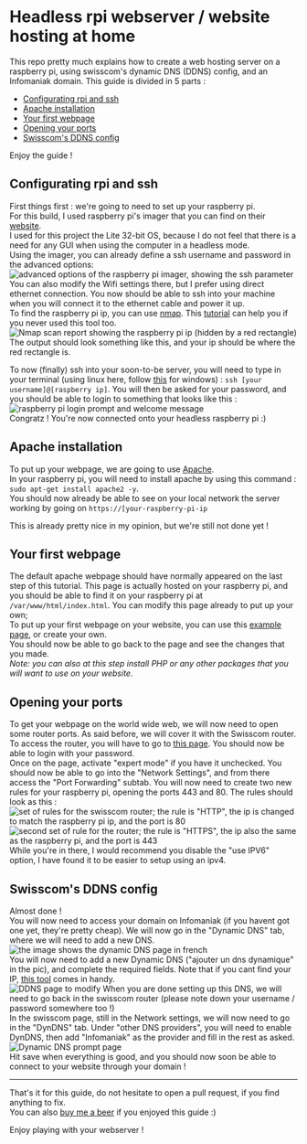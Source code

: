 # Headless rpi webserver / website hosting at home

This repo pretty much explains how to create a web hosting server on a raspberry pi,
using swisscom's dynamic DNS (DDNS) config, and an Infomaniak domain.
This guide is divided in 5 parts :  

- [Configurating rpi and ssh](#configurating-rpi-and-ssh)
- [Apache installation](#apache-installation)
- [Your first webpage](#your-first-webpage)
- [Opening your ports](#opening-your-ports)
- [Swisscom's DDNS config](#swisscoms-ddns-config)
  
Enjoy the guide !  

## Configurating rpi and ssh

First things first : we're going to need to set up your raspberry pi.  
For this build, I used raspberry pi's imager that you can find on their
[website](https://www.raspberrypi.com/software/).  
I used for this project the Lite 32-bit OS,
because I do not feel that there is a need for any GUI
when using the computer in a headless mode.  
Using the imager, you can already define a ssh username
and password in the advanced options:  
![advanced options of the raspberry pi imager, showing the ssh parameter](assets/images/sshImager.png)  
You can also modify the Wifi settings there, but I prefer using direct ethernet connection.
You now should be able to ssh into your machine when you will connect it to the ethernet cable and power it up.  
To find the raspberry pi ip, you can use [nmap](https://nmap.org/).
This [tutorial](https://vitux.com/find-devices-connected-to-your-network-with-nmap/)
can help you if you never used this tool too.  
![Nmap scan report showing the raspberry pi ip (hidden by a red rectangle)](assets/images/terminal.png)  
The output should look something like this,
and your ip should be where the red rectangle is.

To now (finally) ssh into your soon-to-be server,
you will need to type in your terminal (using linux here,
follow [this](https://jarrodstech.net/how-to-raspberry-pi-ssh-on-windows-10/)
for windows) : `ssh [your username]@[raspberry ip]`.
You will then be asked for your password,
and you should be able to login to something that looks like this :  
![raspberry pi login prompt and welcome message](assets/images/connected.png)  
Congratz ! You're now connected onto your headless raspberry pi :)

## Apache installation

To put up your webpage, we are going to use [Apache](https://www.apache.org/).  
In your raspberry pi, you will need to install apache by using this command : `sudo apt-get install apache2 -y`.  
You should now already be able to see on your local network the server working by going on `https://[your-raspberry-pi-ip`  

This is already pretty nice in my opinion, but we're still not done yet !

## Your first webpage

The default apache webpage should have normally appeared on the last step of this tutorial. This page is actually hosted on your raspberry pi, and you should
be able to find it on your raspberry pi at `/var/www/html/index.html`. You can modify this page already to put up your own;  
To put up your first webpage on your website, you can use this [example page](assets/examplePage.html), or create your own.  
You should now be able to go back to the page and see the changes that you made.
\
*Note: you can also at this step install PHP or any other packages that you will want to use on your website.*

## Opening your ports

To get your webpage on the world wide web, we will now need to open some router ports. As said before, we will cover it with the Swisscom router.  
To access the router, you will have to go to [this page](http://internetbox.home/#login). You should now be able to login with your password.  
Once on the page, activate "expert mode" if you have it unchecked. You should now be able to go into the "Network Settings", and from there access the "Port Forwarding" subtab.
You will now need to create two new rules for your raspberry pi, opening the ports 443 and 80. The rules should look as this :  
![set of rules for the swisscom router; the rule is "HTTP", the ip is changed to match the raspberry pi ip, and the port is 80](assets/images/port80.png)
![second set of rule for the router; the rule is "HTTPS", the ip also the same as the raspberry pi, and the port is 443](assets/images/port443.png)  
While you're in there, I would recommend you disable the "use IPV6" option, I have found it to be easier to setup using an ipv4.

## Swisscom's DDNS config

Almost done !  
You will now need to access your domain on Infomaniak (if you havent got one yet, they're pretty cheap). We will now go in the "Dynamic DNS" tab, where we will need to add a new DNS.
![the image shows the dynamic DNS page in french](assets/images/infomaniak.png)  
You will now need to add a new Dynamic DNS ("ajouter un dns dynamique" in the pic), and complete the required fields. Note that if you cant find your IP, [this tool](https://wtfismyip.com/) comes in handy.  
![DDNS page to modify](assets/images/DDNS1.png)
When you are done setting up this DNS, we will need to go back in the swisscom router (please note down your username / password somewhere too !)  
In the swisscom page, still in the Network settings, we will now need to go in the "DynDNS" tab. Under "other DNS providers", you will need to enable DynDNS, then add "Infomaniak" as the provider and fill in the rest as asked.
![Dynamic DNS prompt page](assets/images/DDNS2.png)  
Hit save when everything is good, and you should now soon be able to connect to your website through your domain !  

---

That's it for this guide, do not hesitate to open a pull request, if you find anything to fix.  
You can also [buy me a beer](https://www.paypal.com/paypalme/aryethunderscore) if you enjoyed this guide :)

Enjoy playing with your webserver !

